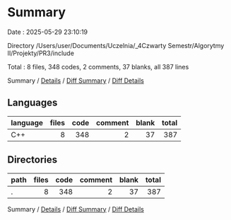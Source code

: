# Summary

Date : 2025-05-29 23:10:19

Directory /Users/user/Documents/Uczelnia/_4Czwarty Semestr/Algorytmy II/Projekty/PR3/include

Total : 8 files,  348 codes, 2 comments, 37 blanks, all 387 lines

Summary / [Details](details.md) / [Diff Summary](diff.md) / [Diff Details](diff-details.md)

## Languages
| language | files | code | comment | blank | total |
| :--- | ---: | ---: | ---: | ---: | ---: |
| C++ | 8 | 348 | 2 | 37 | 387 |

## Directories
| path | files | code | comment | blank | total |
| :--- | ---: | ---: | ---: | ---: | ---: |
| . | 8 | 348 | 2 | 37 | 387 |

Summary / [Details](details.md) / [Diff Summary](diff.md) / [Diff Details](diff-details.md)